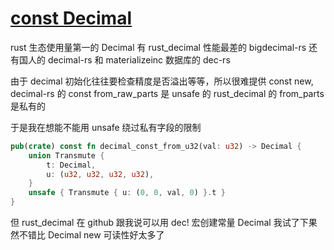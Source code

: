 # [const Decimal](/2024/03/rust_decimal_const.md)

rust 生态使用量第一的 Decimal 有 rust_decimal 性能最差的 bigdecimal-rs 还有国人的 decimal-rs 和 materializeinc 数据库的 dec-rs

由于 decimal 初始化往往要检查精度是否溢出等等，所以很难提供 const new, decimal-rs 的 const from_raw_parts 是 unsafe 的 rust_decimal 的 from_parts 是私有的

于是我在想能不能用 unsafe 绕过私有字段的限制

```rust
pub(crate) const fn decimal_const_from_u32(val: u32) -> Decimal {
    union Transmute {
        t: Decimal,
        u: (u32, u32, u32, u32),
    }
    unsafe { Transmute { u: (0, 0, val, 0) }.t }
}
```

但 rust_decimal 在 github 跟我说可以用 dec! 宏创建常量 Decimal 我试了下果然不错比 Decimal new 可读性好太多了
